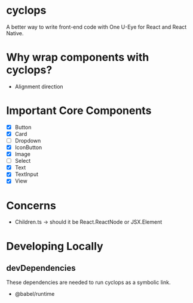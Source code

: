 # cyclops

A better way to write front-end code with One U-Eye for React and React Native.

# Why wrap components with cyclops?

-   Alignment direction

# Important Core Components

-   [x] Button
-   [x] Card
-   [ ] Dropdown
-   [x] IconButton
-   [x] Image
-   [ ] Select
-   [x] Text
-   [x] TextInput
-   [x] View

# Concerns

-   Children.ts -> should it be React.ReactNode or JSX.Element

# Developing Locally

## devDependencies

These dependencies are needed to run cyclops as a symbolic link.

-   @babel/runtime
